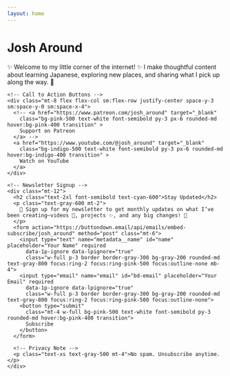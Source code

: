 ```yaml
---
layout: home
---
```


<!-- Hero Section -->
<div class="hero-image flex items-center justify-center">
  <!-- Content Card -->
  <div class="bg-white shadow-lg rounded-lg p-8 w-11/12 custom-w-full max-w-xl text-center border border-gray-300 custom-h-full">
    <h1 class="text-6xl font-bold text-cyan-600">Josh Around</h1>
    <p class="text-lg text-gray-600 mt-4">
      ✨ Welcome to my little corner of the internet! ✨ I make thoughtful content about learning Japanese, exploring new places, and sharing what I pick up along the way. 🎥
    </p>

    <!-- Call to Action Buttons -->
    <div class="mt-8 flex flex-col sm:flex-row justify-center space-y-3 sm:space-y-0 sm:space-x-4">
      <!-- <a href="https://www.patreon.com/josh_around" target="_blank"
        class="bg-pink-500 text-white font-semibold py-3 px-6 rounded-md hover:bg-pink-400 transition" >
        Support on Patreon
      </a> -->
      <a href="https://www.youtube.com/@josh_around" target="_blank"
        class="bg-indigo-500 text-white font-semibold py-3 px-6 rounded-md hover:bg-indigo-400 transition" >
        Watch on YouTube
      </a>
    </div>

    <!-- Newsletter Signup -->
    <div class="mt-12">
      <h2 class="text-2xl font-semibold text-cyan-600">Stay Updated</h2>
      <p class="text-gray-600 mt-2">
        📩 Sign up for my newsletter to get monthly updates on what I’ve been creating—videos 🎥, projects ✨, and any big changes! 🚀
      </p>
      <form action="https://buttondown.email/api/emails/embed-subscribe/josh_around" method="post" class="mt-6">
        <input type="text" name="metadata__name" id="name" placeholder="Your Name" required
          data-1p-ignore data-lpignore="true"
          class="w-full p-3 border border-gray-300 bg-gray-200 rounded-md text-gray-800 focus:ring-2 focus:ring-pink-500 focus:outline-none mb-4">
        <input type="email" name="email" id="bd-email" placeholder="Your Email" required
          data-1p-ignore data-lpignore="true"
          class="w-full p-3 border border-gray-300 bg-gray-200 rounded-md text-gray-800 focus:ring-2 focus:ring-pink-500 focus:outline-none">
        <button type="submit"
          class="mt-4 w-full bg-pink-500 text-white font-semibold py-3 rounded-md hover:bg-pink-400 transition">
          Subscribe
        </button>
      </form>

      <!-- Privacy Note -->
      <p class="text-xs text-gray-500 mt-4">No spam. Unsubscribe anytime.</p>
    </div>
  </div>
</div>
